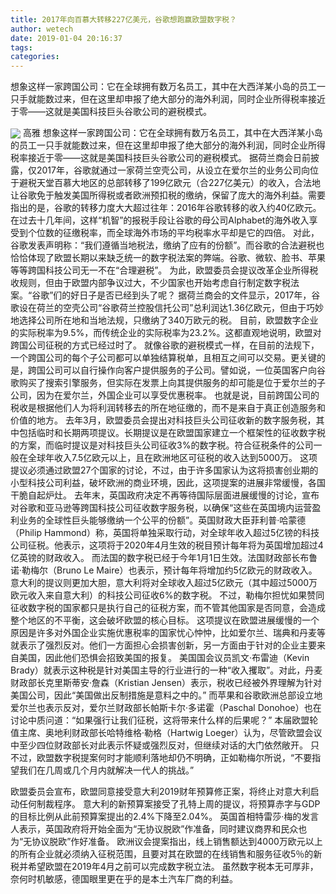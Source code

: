 ```yaml
---
title: 2017年向百慕大转移227亿美元，谷歌想跑赢欧盟数字税？
author: wetech
date: 2019-01-04 20:16:37
tags: 
categories: 
---
```

想象这样一家跨国公司：它在全球拥有数万名员工，其中在大西洋某小岛的员工一只手就能数过来，但在这里却申报了绝大部分的海外利润，同时企业所得税率接近于零——这就是美国科技巨头谷歌公司的避税模式。
<!-- more -->
<img align="center" border="0" src="https://imgcdn.yicai.com/uppics/images/2019/01/c2bcbfd58730759902607c02c751e430.jpg" />
高雅
想象这样一家跨国公司：它在全球拥有数万名员工，其中在大西洋某小岛的员工一只手就能数过来，但在这里却申报了绝大部分的海外利润，同时企业所得税率接近于零——这就是美国科技巨头谷歌公司的避税模式。
据荷兰商会日前披露，仅2017年，谷歌就通过一家荷兰空壳公司，从设立在爱尔兰的业务公司向位于避税天堂百慕大地区的总部转移了199亿欧元（合227亿美元）的收入，合法地让谷歌免于触发美国所得税或者欧洲预扣税的缴纳，保留了庞大的海外利益。需要指出的是，谷歌的转移力度大大超过往年：2016年谷歌转移的收入约40亿欧元。
在过去十几年间，这样“机智”的报税手段让谷歌的母公司Alphabet的海外收入享受到个位数的征缴税率，而全球海外市场的平均税率水平却是它的四倍。
对此，谷歌发表声明称：“我们遵循当地税法，缴纳了应有的份额”。而谷歌的合法避税也恰恰体现了欧盟长期以来缺乏统一的数字税法案的弊端。谷歌、微软、脸书、苹果等等跨国科技公司无一不在“合理避税”。
为此，欧盟委员会提议改革企业所得税收规则，但由于欧盟内部争议过大，不少国家也开始考虑自行制定数字税法案。“谷歌”们的好日子是否已经到头了呢？
据荷兰商会的文件显示，2017年，谷歌设在荷兰的空壳公司“谷歌荷兰控股信托公司”总利润达1.36亿欧元，但由于巧妙地选择公司所在地和当地法规，只缴纳了340万欧元的税。
目前，欧盟数字企业的实际税率为9.5%，而传统企业的实际税率为23.2%。这都直观地说明，欧盟对跨国公司征税的方式已经过时了。
就像谷歌的避税模式一样，在目前的法规下，一个跨国公司的每个子公司都可以单独结算税单，且相互之间可以交易。更关键的是，跨国公司可以自行操作向客户提供服务的子公司。譬如说，一位英国客户向谷歌购买了搜索引擎服务，但实际在发票上向其提供服务的却可能是位于爱尔兰的子公司，因为在爱尔兰，外国企业可以享受优惠税率。
也就是说，目前跨国公司的税收是根据他们人为将利润转移去的所在地征缴的，而不是来自于真正创造服务和价值的地方。
去年3月，欧盟委员会提出对科技巨头公司征收新的数字服务税，其中包括临时和长期两项提议。长期提议是在欧盟国家建立一个框架性的征收数字税的方案，而临时提议是对科技巨头公司征收3%的数字税。符合征税条件的公司一般在全球年收入7.5亿欧元以上，且在欧洲地区可征税的收入达到5000万。
这项提议必须通过欧盟27个国家的讨论，不过，由于许多国家认为这将损害创业期的小型科技公司利益，破坏欧洲的商业环境，因此，这项提案的进展非常缓慢，各国干脆自起炉灶。
去年末，英国政府决定不再等待国际层面进展缓慢的讨论，宣布对谷歌和亚马逊等跨国科技公司征收数字服务税，以确保“这些在英国境内运营盈利业务的全球性巨头能够缴纳一个公平的份额”。英国财政大臣菲利普·哈蒙德（Philip Hammond）称，英国将单独采取行动，对全球年收入超过5亿镑的科技公司征税。他表示，这项将于2020年4月生效的税目预计每年将为英国增加超过4亿英镑的财政收入。
而法国的数字税已经于今年1月1日生效。法国财政部长布鲁诺·勒梅尔（Bruno Le Maire）也表示，预计每年将增加约5亿欧元的财政收入。
意大利的提议则更加大胆，意大利将对全球收入超过5亿欧元（其中超过5000万欧元收入来自意大利）的科技公司征收6%的数字税。
不过，勒梅尔担忧如果赞同征收数字税的国家都只是执行自己的征税方案，而不管其他国家是否同意，会造成整个地区的不平衡，这会破坏欧盟的核心目标。
这项提议在欧盟进展缓慢的一个原因是许多对外国企业实施优惠税率的国家忧心忡忡，比如爱尔兰、瑞典和丹麦等就表示了强烈反对。他们一方面担心会损害创新，另一方面由于针对的企业主要来自美国，因此他们恐惧会招致美国的报复。
美国国会议员凯文·布雷迪（Kevin Brady）就表示这种税是针对美国主导的行业进行的一种“收入攫取”。对此，丹麦财政部长克里斯蒂安·詹森（Kristian Jensen）表示，税收已经被外界理解为针对美国公司，因此“美国做出反制措施是意料之中的。”
而苹果和谷歌欧洲总部设立地爱尔兰也表示反对，爱尔兰财政部长帕斯卡尔·多诺霍（Paschal Donohoe）也在讨论中质问道：“如果强行让我们征税，这将带来什么样的后果呢？”
本届欧盟轮值主席、奥地利财政部长哈特维格·勒格（Hartwig Loeger）认为，尽管欧盟会议中至少四位财政部长对此表示怀疑或强烈反对，但继续对话的大门依然敞开。
只不过，欧盟数字税提案何时才能顺利落地却仍不明确，正如勒梅尔所说，“不要指望我们在几周或几个月内就解决一代人的挑战。”
 
 
欧盟委员会宣布，欧盟同意接受意大利2019财年预算修正案，将终止对意大利启动任何制裁程序。
意大利的新预算案接受了孔特上周的提议，将预算赤字与GDP的目标比例从此前预算案提出的2.4%下降至2.04%。
英国首相特雷莎·梅的发言人表示，英国政府将开始全面为“无协议脱欧”作准备，同时建议商界和民众也为“无协议脱欧”作好准备。
欧洲议会提案指出，线上销售额达到4000万欧元以上的所有企业就必须纳入征税范围，且要对其在欧盟的在线销售和服务征收5％的新税并希望欧盟在2019年4月之前可以完成数字税立法。
虽然数字税本无可厚非，奈何时机敏感，德国眼里更在乎的是本土汽车厂商的利益。
